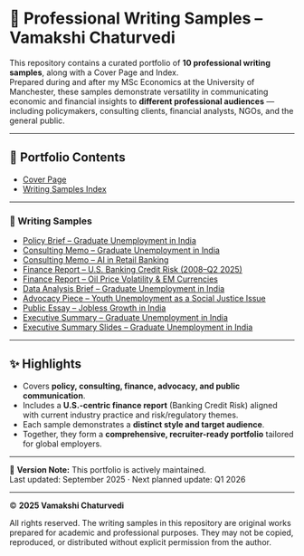 # 📑 Professional Writing Samples – Vamakshi Chaturvedi

This repository contains a curated portfolio of **10 professional writing samples**, along with a Cover Page and Index.  
Prepared during and after my MSc Economics at the University of Manchester, these samples demonstrate versatility in communicating economic and financial insights to **different professional audiences** — including policymakers, consulting clients, financial analysts, NGOs, and the general public.

---

## 📂 Portfolio Contents
- [Cover Page](docs/00_Cover_Page.pdf)  
- [Writing Samples Index](docs/01_Writing_Samples_Index.pdf)  

---

### 📘 Writing Samples
- [Policy Brief – Graduate Unemployment in India](docs/02_Policy_Brief_Graduate_Unemployment.pdf)  
- [Consulting Memo – Graduate Unemployment in India](docs/03_Consulting_Memo_Graduate_Unemployment.pdf)  
- [Consulting Memo – AI in Retail Banking](docs/04_Consulting_Memo_AI_Retail_Banking.pdf)  
- [Finance Report – U.S. Banking Credit Risk (2008–Q2 2025)](docs/05_Finance_Report_US_Banking_Credit_Risk_2008_Q2_2025.pdf)  
- [Finance Report – Oil Price Volatility & EM Currencies](docs/06_Finance_Report_Oil_Price_Volatility.pdf)  
- [Data Analysis Brief – Graduate Unemployment in India](docs/07_Data_Analysis_Brief_Graduate_Unemployment.pdf)  
- [Advocacy Piece – Youth Unemployment as a Social Justice Issue](docs/08_Advocacy_Youth_Unemployment.pdf)  
- [Public Essay – Jobless Growth in India](docs/09_Public_Essay_Jobless_Growth.pdf)  
- [Executive Summary – Graduate Unemployment in India](docs/10_Executive_Summary_Graduate_Unemployment.pdf)  
- [Executive Summary Slides – Graduate Unemployment in India](docs/11_Executive_Summary_Slides.pdf)  

---

## ✨ Highlights
- Covers **policy, consulting, finance, advocacy, and public communication**.  
- Includes a **U.S.-centric finance report** (Banking Credit Risk) aligned with current industry practice and risk/regulatory themes.  
- Each sample demonstrates a **distinct style and target audience**.  
- Together, they form a **comprehensive, recruiter-ready portfolio** tailored for global employers.  

---

📌 **Version Note:** This portfolio is actively maintained.  
Last updated: September 2025 · Next planned update: Q1 2026  

---

© **2025 Vamakshi Chaturvedi**

All rights reserved. The writing samples in this repository are original works prepared for academic and professional purposes. They may not be copied, reproduced, or distributed without explicit permission from the author.
